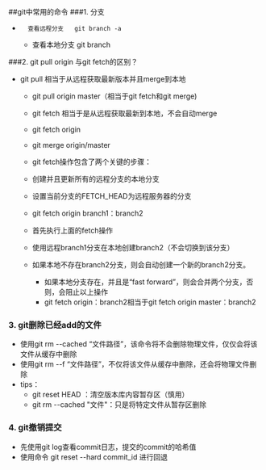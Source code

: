 ##git中常用的命令
###1. 分支
*		查看远程分支   git branch -a
  *	查看本地分支	  git branch

###2. git pull  origin 与git fetch的区别？
* git pull 相当于从远程获取最新版本并且merge到本地

  * git pull origin master（相当于git fetch和git merge)


  * git fetch 相当于是从远程获取最新到本地，不会自动merge
  * git fetch origin
  * git merge origin/master
  * git fetch操作包含了两个关键的步骤：
  * 创建并且更新所有的远程分支的本地分支
  * 设置当前分支的FETCH_HEAD为远程服务器的分支
  * git fetch origin branch1：branch2
  * 首先执行上面的fetch操作
  * 使用远程branch1分支在本地创建branch2（不会切换到该分支）
  * 如果本地不存在branch2分支，则会自动创建一个新的branch2分支。
    * 如果本地分支存在，并且是“fast forward”，则会合并两个分支，否则，会阻止以上操作
    * git fetch origin：branch2相当于git fetch origin master：branch2

### 3. git删除已经add的文件

* 使用git rm --cached “文件路径”，该命令将不会删除物理文件，仅仅会将该文件从缓存中删除
* 使用git rm --f “文件路径”，不仅将该文件从缓存中删除，还会将物理文件删除
* tips：
  * git reset HEAD ：清空版本库内容暂存区（慎用）
  * git rm --cached "文件"：只是将特定文件从暂存区删除

### 4. git撤销提交

* 先使用git log查看commit日志，提交的commit的哈希值
* 使用命令  git reset --hard commit_id  进行回退